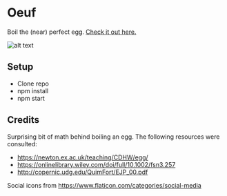 # Oeuf
Boil the (near) perfect egg. [Check it out here.](https://rayhogan.github.io/oeuf/)

![alt text](http://rhogan.ie/oeufImage.png)

## Setup

* Clone repo
* npm install
* npm start

## Credits

Surprising bit of math behind boiling an egg. The following resources were consulted:

* https://newton.ex.ac.uk/teaching/CDHW/egg/
* https://onlinelibrary.wiley.com/doi/full/10.1002/fsn3.257
* http://copernic.udg.edu/QuimFort/EJP_00.pdf

Social icons from https://www.flaticon.com/categories/social-media
